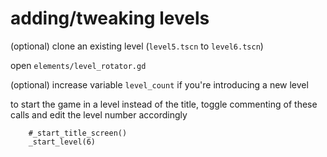 # adding/tweaking levels

(optional) clone an existing level (`level5.tscn` to `level6.tscn`)

open `elements/level_rotator.gd`

(optional) increase variable `level_count` if you're introducing a new level

to start the game in a level instead of the title, toggle commenting of these calls and edit the level number accordingly

```
    #_start_title_screen()
	_start_level(6)
```
